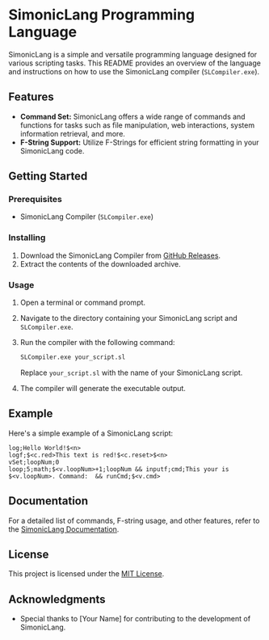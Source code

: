 
# SimonicLang Programming Language

SimonicLang is a simple and versatile programming language designed for various scripting tasks. This README provides an overview of the language and instructions on how to use the SimonicLang compiler (`SLCompiler.exe`).

## Features

- **Command Set:** SimonicLang offers a wide range of commands and functions for tasks such as file manipulation, web interactions, system information retrieval, and more.
- **F-String Support:** Utilize F-Strings for efficient string formatting in your SimonicLang code.

## Getting Started

### Prerequisites

- SimonicLang Compiler (`SLCompiler.exe`)

### Installing

1. Download the SimonicLang Compiler from [GitHub Releases](https://github.com/aertsimon90/SimonicLang/releases).
2. Extract the contents of the downloaded archive.

### Usage

1. Open a terminal or command prompt.
2. Navigate to the directory containing your SimonicLang script and `SLCompiler.exe`.
3. Run the compiler with the following command:

   ```bash
   SLCompiler.exe your_script.sl
   ```

   Replace `your_script.sl` with the name of your SimonicLang script.

4. The compiler will generate the executable output.

## Example

Here's a simple example of a SimonicLang script:

```simoniclang
log;Hello World!$<n>
logf;$<c.red>This text is red!$<c.reset>$<n>
vSet;loopNum;0
loop;5;math;$<v.loopNum>+1;loopNum && inputf;cmd;This your is $<v.loopNum>. Command:  && runCmd;$<v.cmd>
```

## Documentation

For a detailed list of commands, F-string usage, and other features, refer to the [SimonicLang Documentation](https://github.com/aertsimon90/SimonicLang/blob/main/documentation.txt).

## License

This project is licensed under the [MIT License](https://github.com/aertsimon90/SimonicLang/blob/main/LICENSE).

## Acknowledgments

- Special thanks to [Your Name] for contributing to the development of SimonicLang.
